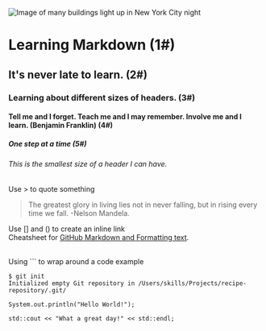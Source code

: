 ![Image of many buildings light up in New York City night](https://github.com/user-attachments/assets/68cf724f-09d1-4a34-b92b-a874972f8ce2)

# Learning Markdown (1#)
## It's never late to learn. (2#)
### Learning about different sizes of headers. (3#)
#### Tell me and I forget. Teach me and I may remember. Involve me and I learn. (Benjamin Franklin) (4#)
##### One step at a time (5#)
###### This is the smallest size of a header I can have. 

Use > to quote something
> The greatest glory in living lies not in never falling, but in rising every time we fall. -Nelson Mandela.

Use [] and () to create an inline link <br>
Cheatsheet for [GitHub Markdown and Formatting text](https://docs.github.com/en/get-started/writing-on-github/getting-started-with-writing-and-formatting-on-github/basic-writing-and-formatting-syntax).

<br>
Using ``` to wrap around a code example

```
$ git init
Initialized empty Git repository in /Users/skills/Projects/recipe-repository/.git/
```

```
System.out.println("Hello World!");
```

```
std::cout << "What a great day!" << std::endl;
```


